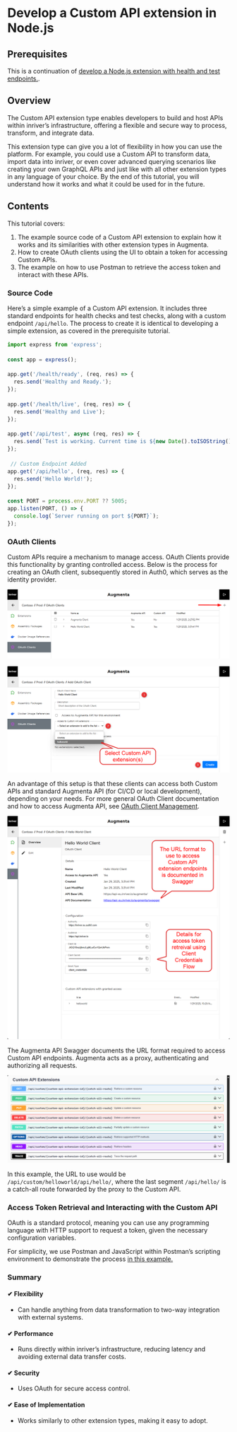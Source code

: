 # Develop a Custom API extension in Node.js

## Prerequisites

This is a continuation of [develop a Node.js extension with health and test endpoints.](develop-node-js-extension.md).

## Overview

The Custom API extension type enables developers to build and host APIs within inriver’s infrastructure, offering a flexible and secure way to process, transform, and integrate data.

This extension type can give you a lot of flexibility in how you can use the platform. For example, you could use a Custom API to transform data, import data into inriver, or even cover advanced querying scenarios like creating your own GraphQL APIs and just like with all other extension types in any language of your choice. By the end of this tutorial, you will understand how it works and what it could be used for in the future.

## Contents

This tutorial covers:

1. The example source code of a Custom API extension to explain how it works and its similarities with other extension types in Augmenta.
2. How to create OAuth clients using the UI to obtain a token for accessing Custom APIs.
3. The example on how to use Postman to retrieve the access token and interact with these APIs.

### Source Code

Here’s a simple example of a Custom API extension. It includes three standard endpoints for health checks and test checks, along with a custom endpoint `/api/hello`. The process to create it is identical to developing a simple extension, as covered in the prerequisite tutorial.

```javascript
import express from 'express';

const app = express();

app.get('/health/ready', (req, res) => {
  res.send('Healthy and Ready.');
});

app.get('/health/live', (req, res) => {
  res.send('Healthy and Live');
});

app.get('/api/test', async (req, res) => {
  res.send(`Test is working. Current time is ${new Date().toISOString()}`);
});

 // Custom Endpoint Added
app.get('/api/hello', (req, res) => {
  res.send('Hello World!');
});

const PORT = process.env.PORT ?? 5005;
app.listen(PORT, () => {
  console.log(`Server running on port ${PORT}`);
});
```

### OAuth Clients

Custom APIs require a mechanism to manage access. OAuth Clients provide this functionality by granting controlled access. Below is the process for creating an OAuth client, subsequently stored in Auth0, which serves as the identity provider.

![Create OAuth Client](../../screenshots/oauth-client/oauth-client-create.png)

![Create OAuth Client](../../screenshots/oauth-client/oauth-client-custom-api-create.png)

An advantage of this setup is that these clients can access both Custom APIs and standard Augmenta API (for CI/CD or local development), depending on your needs. For more general OAuth Client documentation and how to access Augmenta API, see [OAuth Client Management](../oauth-client/oauth-client-management.md).

![OAuth Client Overview](../../screenshots/oauth-client/oauth-client-custom-api-overview.png)

The Augmenta API Swagger documents the URL format required to access Custom API endpoints. Augmenta acts as a proxy, authenticating and authorizing all requests.

![Augmenta API Swagger](../../screenshots/custom-api/custom-api-url-format.png)

In this example, the URL to use would be `/api/custom/helloworld/api/hello/`, where the last segment `/api/hello/` is a catch-all route forwarded by the proxy to the Custom API.

### Access Token Retrieval and Interacting with the Custom API

OAuth is a standard protocol, meaning you can use any programming language with HTTP support to request a token, given the necessary configuration variables.

For simplicity, we use Postman and JavaScript within Postman’s scripting environment to demonstrate the process [in this example.](../oauth-client/oauth-client-postman-example-custom-api.md)

### Summary

#### ✔ Flexibility

- Can handle anything from data transformation to two-way integration with external systems.

#### ✔ Performance

- Runs directly within inriver’s infrastructure, reducing latency and avoiding external data transfer costs.

#### ✔ Security

- Uses OAuth for secure access control.

#### ✔ Ease of Implementation

- Works similarly to other extension types, making it easy to adopt.
